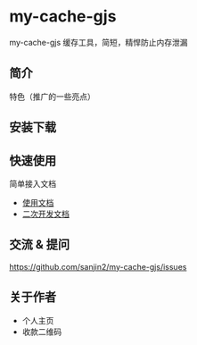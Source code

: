 # my-cache-gjs
my-cache-gjs   缓存工具，简短，精悍防止内存泄漏

## 简介

特色（推广的一些亮点）

## 安装下载

## 快速使用

简单接入文档

- [使用文档](./doc/use/README.md)
- [二次开发文档](./doc/use/README.md)

## 交流 & 提问

https://github.com/sanjin2/my-cache-gjs/issues

## 关于作者

- 个人主页
- 收款二维码